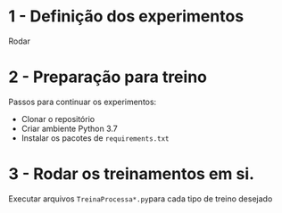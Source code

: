 # 1 - Definição dos experimentos

Rodar 
# 2 - Preparação para treino  

Passos para continuar os experimentos:  
- Clonar o repositório
- Criar ambiente Python 3.7
- Instalar os pacotes de `requirements.txt`


# 3 - Rodar os treinamentos em si.
Executar arquivos `TreinaProcessa*.py`para cada tipo de treino desejado